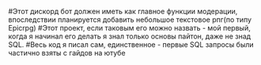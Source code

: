 #Этот дискорд бот должен иметь как главное функции модерации, впоследствии планируется добавить небольшое текстовое рпг(по типу Epicrpg)
#Этот проект, если таковым его можно назвать - мой первый, когда я начинал его делать я знал только основы пайтон, даже не знад SQL.
#Весь код я писал сам, единственное - первые SQL запросы были частично взяты с гайдов на ютубе
